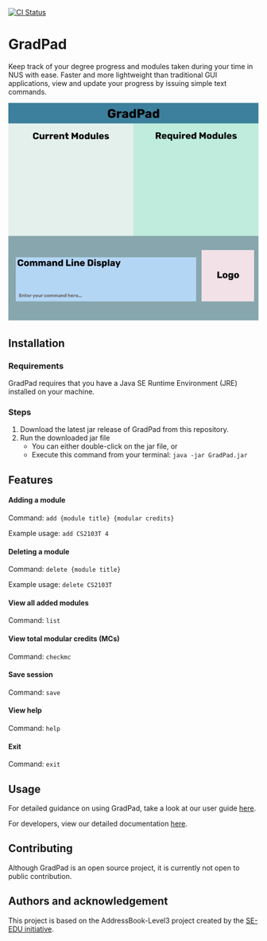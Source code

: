 [![CI Status](https://github.com/se-edu/addressbook-level3/workflows/Java%20CI/badge.svg)](https://github.com/AY2021S1-CS2103T-T09-1/tp/actions)

# GradPad

Keep track of your degree progress and modules taken during your time in NUS with ease. Faster and more 
lightweight than traditional GUI applications, view and update your progress by issuing simple text commands. 

![Ui](docs/images/Ui.png)

## Installation
### Requirements
GradPad requires that you have a Java SE Runtime Environment (JRE) installed on your machine.

### Steps
1. Download the latest jar release of GradPad from this repository.
2. Run the downloaded jar file
    - You can either double-click on the jar file, or
    - Execute this command from your terminal: `java -jar GradPad.jar`

## Features
#### Adding a module
Command: ```add {module title} {modular credits}```

Example usage: ```add CS2103T 4```

#### Deleting a module
Command: ```delete {module title}``` 

Example usage: ```delete CS2103T```

#### View all added modules
Command: ```list```

#### View total modular credits (MCs)
Command: ```checkmc```

#### Save session
Command: ```save```

#### View help
Command: ```help```

#### Exit
Command: ```exit```

## Usage
For detailed guidance on using GradPad, take a look at our user guide 
[here](https://ay2021s1-cs2103t-t09-1.github.io/tp/UserGuide.html).

For developers, view our detailed documentation 
[here](https://ay2021s1-cs2103t-t09-1.github.io/tp/DeveloperGuide.html).

## Contributing
Although GradPad is an open source project, it is currently not open to public contribution.

## Authors and acknowledgement
This project is based on the AddressBook-Level3 project created by the 
[SE-EDU initiative](https://se-education.org).
